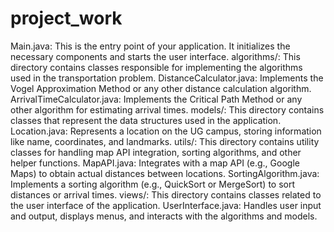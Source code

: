 # project_work
Main.java: This is the entry point of your application. It initializes the necessary components and starts the user interface.
algorithms/: This directory contains classes responsible for implementing the algorithms used in the transportation problem.
DistanceCalculator.java: Implements the Vogel Approximation Method or any other distance calculation algorithm.
ArrivalTimeCalculator.java: Implements the Critical Path Method or any other algorithm for estimating arrival times.
models/: This directory contains classes that represent the data structures used in the application.
Location.java: Represents a location on the UG campus, storing information like name, coordinates, and landmarks.
utils/: This directory contains utility classes for handling map API integration, sorting algorithms, and other helper functions.
MapAPI.java: Integrates with a map API (e.g., Google Maps) to obtain actual distances between locations.
SortingAlgorithm.java: Implements a sorting algorithm (e.g., QuickSort or MergeSort) to sort distances or arrival times.
views/: This directory contains classes related to the user interface of the application.
UserInterface.java: Handles user input and output, displays menus, and interacts with the algorithms and models.
